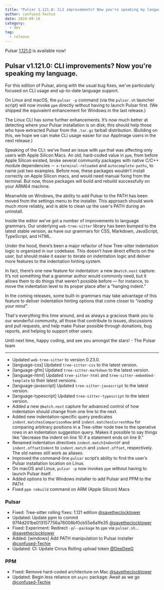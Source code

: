 ```yaml
---
title: "Pulsar 1.121.0: CLI improvements? Now you're speaking my language!"
author: confused-Techie
date: 2024-09-18
category:
  - dev
tag:
  - release
---
```


Pulsar [1.121.0](https://github.com/pulsar-edit/pulsar/releases/tag/v1.121.0) is available now!

<!-- more -->

## Pulsar v1.121.0: CLI improvements? Now you're speaking my language.

For this edition of Pulsar, along with the usual bug fixes, we've particularly focused on CLI usage and up-to-date language support.

On Linux and macOS, the `pulsar -p` command (via the `pulsar.sh` launcher script) will now invoke `ppm` directly without having to launch Pulsar first. (We shipped the equivalent enhancement for Windows in the last release.)

The Linux CLI has some further enhancements. It’s now much better at detecting where your Pulsar installation is on disk; this should help those who have extracted Pulsar from the `.tar.gz` tarball distribution. (Building on this, we hope we can make CLI usage easier for our AppImage users in the next release.)

Speaking of the CLI: we’ve fixed an issue with `ppm` that was affecting only users with Apple Silicon Macs. An old, hard-coded value in `ppm`, from before Apple Silicon existed, broke several community packages with native C/C++ module dependencies -- `x-terminal-reloaded` and `autocomplete-paths`, to name just two examples. Before now, these packages wouldn’t install correctly on Apple Silicon macs, and would need manual fixing from the terminal. But now, those packages will build and rebuild successfully on your ARM64 machine.

Meanwhile on Windows, the ability to add Pulsar to the PATH has been moved from the settings menu to the installer. This approach should work much more reliably, and is able to clean up the user's PATH during an uninstall.

Inside the editor we’ve got a number of improvements to language grammars. Our underlying `web-tree-sitter` library has been bumped to the latest stable version, as have our grammars for CSS, Markdown, JavaScript, TypeScript, and HTML.

Under the hood, there’s been a major refactor of how Tree-sitter indentation logic is organized in our codebase. This doesn’t have direct effects on the user, but should make it easier to iterate on indentation logic and deliver more features to the indentation hinting system.

In fact, there’s one new feature for indentation: a new `@match.next` capture. It’s not something that a grammar author would commonly need, but it allows them to do things that weren’t possible before — for instance, to move the indentation level to its proper place after a “hanging indent.”

In the coming releases, some built-in grammars may take advantage of this feature to deliver indentation hinting options that come closer to _"reading your mind"_.

That's everything this time around, and as always a gracious thank you to our wonderful community, all those that contribute to issues, discussions and pull requests, and help make Pulsar possible through donations, bug reports, and helping to support other users.

Until next time, happy coding, and see you amongst the stars!
\- The Pulsar team

---

- Updated `web-tree-sitter` to version 0.23.0.
- [language-css] Updated `tree-sitter-css` to the latest version.
- [language-gfm] Updated `tree-sitter-markdown` to the latest version.
- [language-html] Updated `tree-sitter-html` and `tree-sitter-embedded-template` to their latest versions.
- [language-javascript] Updated `tree-sitter-javascript` to the latest version.
- [language-typescript] Updated `tree-sitter-typescript` to the latest version.
- Added a new `@match.next` capture for advanced control of how indentation should change from one line to the next.
- Added new indentation-specific query predicates `indent.matchesComparisonRow` and `indent.matchesCurrentRow` for comparing arbitrary positions in a Tree-sitter node tree to the operative rows in an indentation suggestion query. Makes it possible to say things like “decrease the indent on line 10 if a statement ends on line 9.”
- Renamed indentation directives `indent.matchIndentOf` and `indent.offsetIndent` to `indent.match` and `indent.offset`, respectively. The old names still work as aliases.
- Improved the command-line `pulsar` script’s ability to find the user’s Pulsar installation location on Linux.
- On macOS and Linux, `pulsar -p` now invokes `ppm` without having to launch Pulsar itself.
- Added options to the Windows installer to add Pulsar and PPM to the PATH
- Fixed `ppm rebuild` command on ARM (Apple Silicon) Macs

### Pulsar

- Fixed: Tree-sitter rolling fixes: 1.121 edition [@savetheclocktower](https://github.com/pulsar-edit/pulsar/pull/1085)
- Updated: Update ppm to commit 97f4d201be013157756a76008bf0cb55e6a1fe35 [@savetheclocktower](https://github.com/pulsar-edit/pulsar/pull/1094)
- Fixed: Experiment: Redirect `-p`/`--package` to `ppm` via `pulsar.sh`… [@savetheclocktower](https://github.com/pulsar-edit/pulsar/pull/1066)
- Added: [windows] Add PATH manipulation to Pulsar installer [@confused-Techie](https://github.com/pulsar-edit/pulsar/pull/1071)
- Updated: CI: Update Cirrus Rolling upload token [@DeeDeeG](https://github.com/pulsar-edit/pulsar/pull/1086)

### PPM

- Fixed: Remove hard-coded architecture on Mac [@savetheclocktower](https://github.com/pulsar-edit/ppm/pull/141)
- Updated: Begin less reliance on `async` package: Await as we go [@confused-Techie](https://github.com/pulsar-edit/ppm/pull/134)
